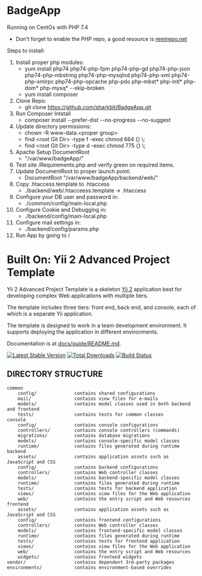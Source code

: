 BadgeApp
========

Running on CentOs with PHP 7.4
 - Don't forget to enable the PHP repo, a good resource is [remirepo.net](https://blog.remirepo.net/post/2019/12/03/Install-PHP-7.4-on-CentOS-RHEL-or-Fedora)
 
Steps to install:

1. Install proper php modules:
   - yum install php74 php74-php-fpm php74-php-gd php74-php-json php74-php-mbstring php74-php-mysqlnd php74-php-xml php74-php-xmlrpc php74-php-opcache php-pdo php-mbst* php-intl* php-dom* php-mysq* --skip-broken
   - yum install composer
2. Clone Repo:
   - git clone https://github.com/sharkbit/BadgeApp.git
3. Run Composer Intstall
   - composer install --prefer-dist --no-progress --no-suggest
4. Update directory permissions:
   - chown -R www-data.\<proper group> <root Git Dir>
   - find \<root Git Dir> -type f -exec chmod 664 {} \\;
   - find \<root Git Dir> -type d -exec chmod 775 {} \\;
 5. Apache Setup DocumentRoot 
    - "/var/www/badgeApp/"
 6. Test site /Requirements.php and verify green on required items.
 7. Update DocumentRoot to proper launch point:
    - DocumentRoot "/var/www/badgeApp/backend/web/"
 8. Copy .htaccess.template to .htaccess
    - ./backend/web/.htacceess.template -> .htaccess
 9. Configure your DB user and password in:
    - ./common/config/main-local.php
10. Configure Cookie and Debugging in:
    - ./backend/config/main-local.php
11. Configure mail settings in:
    - ./backend/config/params.php
12. Run App by going to  /


Built On: Yii 2 Advanced Project Template
=========================================

Yii 2 Advanced Project Template is a skeleton [Yii 2](http://www.yiiframework.com/) application best for
developing complex Web applications with multiple tiers.

The template includes three tiers: front end, back end, and console, each of which
is a separate Yii application.

The template is designed to work in a team development environment. It supports
deploying the application in different environments.

Documentation is at [docs/guide/README.md](docs/guide/README.md).

[![Latest Stable Version](https://poser.pugx.org/yiisoft/yii2-app-advanced/v/stable.png)](https://packagist.org/packages/yiisoft/yii2-app-advanced)
[![Total Downloads](https://poser.pugx.org/yiisoft/yii2-app-advanced/downloads.png)](https://packagist.org/packages/yiisoft/yii2-app-advanced)
[![Build Status](https://travis-ci.org/yiisoft/yii2-app-advanced.svg?branch=master)](https://travis-ci.org/yiisoft/yii2-app-advanced)

DIRECTORY STRUCTURE
-------------------

```
common
    config/              contains shared configurations
    mail/                contains view files for e-mails
    models/              contains model classes used in both backend and frontend
    tests/               contains tests for common classes
console
    config/              contains console configurations
    controllers/         contains console controllers (commands)
    migrations/          contains database migrations
    models/              contains console-specific model classes
    runtime/             contains files generated during runtime
backend
    assets/              contains application assets such as JavaScript and CSS
    config/              contains backend configurations
    controllers/         contains Web controller classes
    models/              contains backend-specific model classes
    runtime/             contains files generated during runtime
    tests/               contains tests for backend application
    views/               contains view files for the Web application
    web/                 contains the entry script and Web resources
frontend
    assets/              contains application assets such as JavaScript and CSS
    config/              contains frontend configurations
    controllers/         contains Web controller classes
    models/              contains frontend-specific model classes
    runtime/             contains files generated during runtime
    tests/               contains tests for frontend application
    views/               contains view files for the Web application
    web/                 contains the entry script and Web resources
    widgets/             contains frontend widgets
vendor/                  contains dependent 3rd-party packages
environments/            contains environment-based overrides
```
